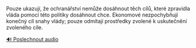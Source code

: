 
Pouze ukazují, že ochranářství nemůže dosáhnout těch cílů, které zpravidla vláda pomocí této politiky dosáhnout chce. Ekonomové nezpochybňují konečný cíl snahy vlády; pouze odmítají prostředky zvolené k uskutečnění zvoleného cíle.

[🔊 Poslechnout audio](/data/7-paragraphs/audio/chapter_147/para_011-Pouze-ukazuj-e-ochranstv-neme-doshnout-t.mp3)
